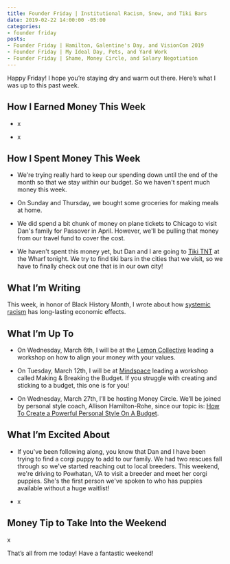 ```yaml
---
title: Founder Friday | Institutional Racism, Snow, and Tiki Bars
date: 2019-02-22 14:00:00 -05:00
categories:
- founder friday
posts:
- Founder Friday | Hamilton, Galentine's Day, and VisionCon 2019
- Founder Friday | My Ideal Day, Pets, and Yard Work
- Founder Friday | Shame, Money Circle, and Salary Negotiation
---
```


Happy Friday! I hope you’re staying dry and warm out there. Here’s what I was up to this past week.

## **How I Earned Money This Week**

* x

* x

## **How I Spent Money This Week**

* We're trying really hard to keep our spending down until the end of the month so that we stay within our budget. So we haven't spent much money this week.

* On Sunday and Thursday, we bought some groceries for making meals at home. 

* We did spend a bit chunk of money on plane tickets to Chicago to visit Dan's family for Passover in April. However, we'll be pulling that money from our travel fund to cover the cost.

* We haven't spent this money yet, but Dan and I are going to [Tiki TNT](https://www.tikitnt.com/) at the Wharf tonight. We try to find tiki bars in the cities that we visit, so we have to finally check out one that is in our own city!

## **What I’m Writing**

This week, in honor of Black History Month, I wrote about how [systemic racism](https://www.maggiegermano.com/blog/the-economic-effects-of-racism/) has long-lasting economic effects. 

## **What I’m Up To**

* On Wednesday, March 6th, I will be at the [Lemon Collective](https://www.eventbrite.com/e/aligning-your-money-with-your-values-tickets-54778910195) leading a workshop on how to align your money with your values.

* On Tuesday, March 12th, I will be at [Mindspace](https://www.eventbrite.com/e/making-breaking-the-budget-tickets-55047193638) leading a workshop called Making & Breaking the Budget. If you struggle with creating and sticking to a budget, this one is for you!

* On Wednesday, March 27th, I’ll be hosting Money Circle. We’ll be joined by personal style coach, Allison Hamilton-Rohe, since our topic is: [How To Create a Powerful Personal Style On A Budget](https://www.eventbrite.com/e/money-circle-how-to-create-a-powerful-personal-style-on-a-budget-tickets-54939672038).

## **What I’m Excited About**

* If you've been following along, you know that Dan and I have been trying to find a corgi puppy to add to our family. We had two rescues fall through so we've started reaching out to local breeders. This weekend, we're driving to Powhatan, VA to visit a breeder and meet her corgi puppies. She's the first person we've spoken to who has puppies available without a huge waitlist!

* x

## **Money Tip to Take Into the Weekend**

x

That’s all from me today! Have a fantastic weekend!